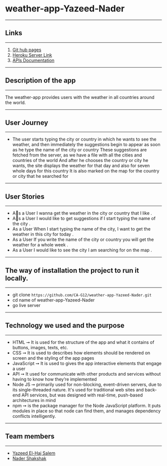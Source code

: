 # weather-app-Yazeed-Nader
---

## Links
---
1. [Git hub pages]()
2. [Heroku Server Link]()
3. [APIs Documentation]()

---

## Description of the app
---
The weather-app provides users with the weather in all countries around the world.

---

## User Journey
---
- The user starts typing the city or country in which he wants to see the weather, and then immediately the suggestions begin to appear as soon as he type the name of the city or country
These suggestions are fetched from the server, as we have a file with all the cities and countries of the world
And after he chooses the country or city he wants, the site displays the weather for that day and also for seven whole days for this country
It is also marked on the map for the country or city that he searched for

---

## User Stories
---
- Aِs a User I wanna get the weather in the city or country that I like .
- Aِs a User I would like to get suggestions if I start typing the name of the city .
- As a User When I start typing the name of the city, I want to get the weather in this city for today .
- As a User If you write the name of the city or country you will get the weather for a whole week .
- As a User I would like to see the city I am searching for on the map .

---



## The way of installation the project to run it locally.
---
- git clone `https://github.com/CA-G12/weather-app-Yazeed-Nader.git`
- cd name of weather-app-Yazeed-Nader
- go live server
---

## Technology we used and the purpose
---
- HTML ➙ It is used for the structure of the app and what it contains of buttons, images, texts, etc.
- CSS ➙ It is used to describes how elements should be rendered on screen and the styling of the app pages
- JavaScript ➙ It is used to gives the app interactive elements that engage a user
- API ➙ It used for communicate with other products and services without having to know how they’re implemented
- Node JS ➙ primarily used for non-blocking, event-driven servers, due to its single-threaded nature. It's used for traditional web sites and back-end API services, but was designed with real-time, push-based architectures in mind
- npm ➙ is the package manager for the Node JavaScript platform. It puts modules in place so that node can find them, and manages dependency conflicts intelligently.
 
---
  ## Team members
---

- [Yazeed El-Haj Salem](https://github.com/ysalem-dev-89)
- [Nader Shakshak](https://github.com/nadershakshak)
